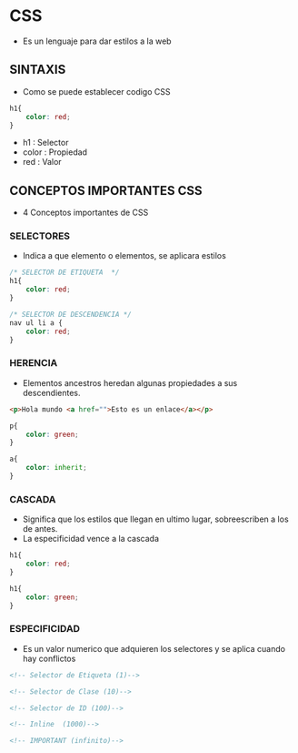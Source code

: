 # CSS 

- Es un lenguaje para dar estilos a la web

## SINTAXIS

- Como se puede establecer codigo CSS

```css
h1{
    color: red;
}
```
- h1 : Selector
- color : Propiedad
- red : Valor

## CONCEPTOS IMPORTANTES CSS

- 4 Conceptos importantes de CSS

### SELECTORES

- Indica a que elemento o elementos, se aplicara estilos

```css
/* SELECTOR DE ETIQUETA  */
h1{
    color: red;
}

/* SELECTOR DE DESCENDENCIA */
nav ul li a {
    color: red;
}
```

### HERENCIA

- Elementos ancestros heredan algunas propiedades a sus descendientes.

```html 
<p>Hola mundo <a href="">Esto es un enlace</a></p>
```

```css
p{
    color: green;
}

a{
    color: inherit;
}
```

### CASCADA

- Significa que los estilos que llegan en ultimo lugar, sobreescriben a los de antes.
- La especificidad vence a la cascada

```css
h1{
    color: red;
}

h1{
    color: green;
}
```

### ESPECIFICIDAD

- Es un valor numerico que adquieren los selectores y se aplica cuando hay conflictos

```html
<!-- Selector de Etiqueta (1)-->

<!-- Selector de Clase (10)-->

<!-- Selector de ID (100)-->

<!-- Inline  (1000)-->

<!-- IMPORTANT (infinito)-->
```